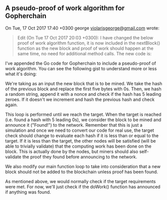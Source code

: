 ## A pseudo-proof of work algorithm for Gopherchain
On Tue, 17 Oct 2017 17:40 +0300
george <violarisgeorge@gmail.com> wrote:

> Edit (On Tue 17 Oct 2017 20:03 +0300): I have changed the below proof of work algorithm function, it is now included in the nextBlock() function as the new block and proof of work should happen at the same time, no need for additional method calls. The new code is:
<script src="https://gist.github.com/violarisgeorge/5eb26a6ec028798b5ad43c9a9edad6ac.js"></script>


I've appended the Go code for Gopherchain to include a pseudo-proof of work algorithm. You can see the following gist to understand more or less what it's doing:

<script src="https://gist.github.com/violarisgeorge/c7ef60b8b40977e9a41efd4b84d1c536.js"></script>

We're taking as an input the new block that is to be mined. We take the hash of the previous block and replace the first five bytes with 0s. Then, we hash a random string, append it with a nonce and check if the hash has 5 leading zeroes. If it doesn't we increment and hash the previous hash and check again. 

This loop is performed until we reach the target. When the target is reached (i.e. found a hash with 5 leading 0s), we consider the block to be mined and announce it ("Found!") to the network. Remember that this is just a simulation and once we need to convert our code for real use, the target check should change to evaluate each hash if it is less than or equal to the target. If it is less than the target, the other nodes will be satisfied (will be able to trivially validate) that the computing work has been done on the block. This is actually done by the nodes, but miners should also self-validate the proof they found before announcing to the network.

We also modify our main function loop to take into consideration that a new block should not be added to the blockchain unless proof has been found.

<script src="https://gist.github.com/violarisgeorge/968322b7c3bd2ecfd068e08b4b4751db.js"></script>

As mentioned above, we would normally check if the target requirements were met. For now, we'll just check if the doWork() function has announced if anything was found.
